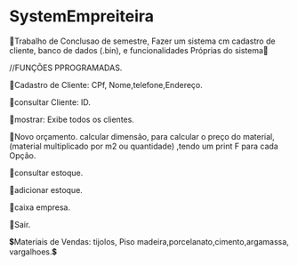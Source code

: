 # SystemEmpreiteira
🔴Trabalho de Conclusao de semestre, Fazer um sistema cm cadastro de cliente, banco de dados (.bin), e funcionalidades Próprias do sistema🔴

//FUNÇÕES PPROGRAMADAS.

💾Cadastro de Cliente: CPf, Nome,telefone,Endereço.

💾consultar Cliente: ID.

💾mostrar: Exibe todos os clientes.

💾Novo orçamento. calcular dimensão, para calcular o preço do material,(material multiplicado por m2 ou quantidade) ,tendo um print F para cada Opção.

💾consultar estoque.

💾adicionar estoque.

💾caixa empresa.

💾Sair.

💲Materiais de Vendas: tijolos, Piso madeira,porcelanato,cimento,argamassa, vargalhoes.💲
